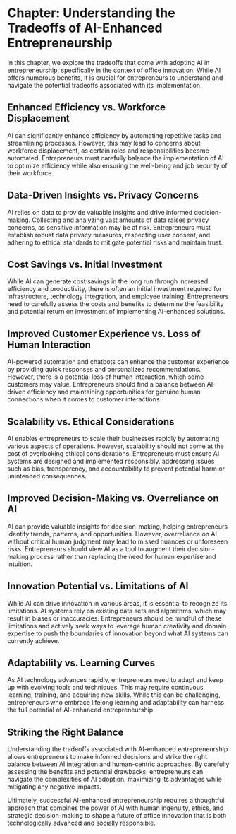 Chapter: Understanding the Tradeoffs of AI-Enhanced Entrepreneurship
====================================================================

In this chapter, we explore the tradeoffs that come with adopting AI in entrepreneurship, specifically in the context of office innovation. While AI offers numerous benefits, it is crucial for entrepreneurs to understand and navigate the potential tradeoffs associated with its implementation.

Enhanced Efficiency vs. Workforce Displacement
----------------------------------------------

AI can significantly enhance efficiency by automating repetitive tasks and streamlining processes. However, this may lead to concerns about workforce displacement, as certain roles and responsibilities become automated. Entrepreneurs must carefully balance the implementation of AI to optimize efficiency while also ensuring the well-being and job security of their workforce.

Data-Driven Insights vs. Privacy Concerns
-----------------------------------------

AI relies on data to provide valuable insights and drive informed decision-making. Collecting and analyzing vast amounts of data raises privacy concerns, as sensitive information may be at risk. Entrepreneurs must establish robust data privacy measures, respecting user consent, and adhering to ethical standards to mitigate potential risks and maintain trust.

Cost Savings vs. Initial Investment
-----------------------------------

While AI can generate cost savings in the long run through increased efficiency and productivity, there is often an initial investment required for infrastructure, technology integration, and employee training. Entrepreneurs need to carefully assess the costs and benefits to determine the feasibility and potential return on investment of implementing AI-enhanced solutions.

Improved Customer Experience vs. Loss of Human Interaction
----------------------------------------------------------

AI-powered automation and chatbots can enhance the customer experience by providing quick responses and personalized recommendations. However, there is a potential loss of human interaction, which some customers may value. Entrepreneurs should find a balance between AI-driven efficiency and maintaining opportunities for genuine human connections when it comes to customer interactions.

Scalability vs. Ethical Considerations
--------------------------------------

AI enables entrepreneurs to scale their businesses rapidly by automating various aspects of operations. However, scalability should not come at the cost of overlooking ethical considerations. Entrepreneurs must ensure AI systems are designed and implemented responsibly, addressing issues such as bias, transparency, and accountability to prevent potential harm or unintended consequences.

Improved Decision-Making vs. Overreliance on AI
-----------------------------------------------

AI can provide valuable insights for decision-making, helping entrepreneurs identify trends, patterns, and opportunities. However, overreliance on AI without critical human judgment may lead to missed nuances or unforeseen risks. Entrepreneurs should view AI as a tool to augment their decision-making process rather than replacing the need for human expertise and intuition.

Innovation Potential vs. Limitations of AI
------------------------------------------

While AI can drive innovation in various areas, it is essential to recognize its limitations. AI systems rely on existing data sets and algorithms, which may result in biases or inaccuracies. Entrepreneurs should be mindful of these limitations and actively seek ways to leverage human creativity and domain expertise to push the boundaries of innovation beyond what AI systems can currently achieve.

Adaptability vs. Learning Curves
--------------------------------

As AI technology advances rapidly, entrepreneurs need to adapt and keep up with evolving tools and techniques. This may require continuous learning, training, and acquiring new skills. While this can be challenging, entrepreneurs who embrace lifelong learning and adaptability can harness the full potential of AI-enhanced entrepreneurship.

Striking the Right Balance
--------------------------

Understanding the tradeoffs associated with AI-enhanced entrepreneurship allows entrepreneurs to make informed decisions and strike the right balance between AI integration and human-centric approaches. By carefully assessing the benefits and potential drawbacks, entrepreneurs can navigate the complexities of AI adoption, maximizing its advantages while mitigating any negative impacts.

Ultimately, successful AI-enhanced entrepreneurship requires a thoughtful approach that combines the power of AI with human ingenuity, ethics, and strategic decision-making to shape a future of office innovation that is both technologically advanced and socially responsible.
